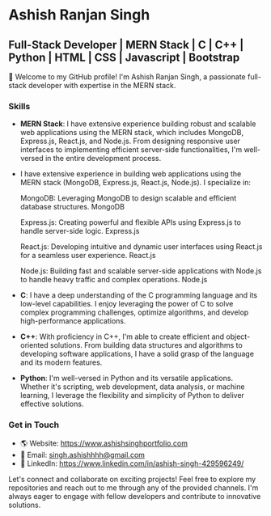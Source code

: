 # Ashish Ranjan Singh

## Full-Stack Developer | MERN Stack | C | C++ | Python | HTML | CSS | Javascript | Bootstrap

👋 Welcome to my GitHub profile! I'm Ashish Ranjan Singh, a passionate full-stack developer with expertise in the MERN stack.

### Skills

- **MERN Stack**: I have extensive experience building robust and scalable web applications using the MERN stack, which includes MongoDB, Express.js, React.js, and Node.js. From designing responsive user interfaces to implementing efficient server-side functionalities, I'm well-versed in the entire development process.
- I have extensive experience in building web applications using the MERN stack (MongoDB, Express.js, React.js, Node.js). I specialize in:

    MongoDB: Leveraging MongoDB to design scalable and efficient database structures.
    MongoDB

    Express.js: Creating powerful and flexible APIs using Express.js to handle server-side logic.
    Express.js

    React.js: Developing intuitive and dynamic user interfaces using React.js for a seamless user experience.
    React.js

    Node.js: Building fast and scalable server-side applications with Node.js to handle heavy traffic and complex operations.
    Node.js

- **C**: I have a deep understanding of the C programming language and its low-level capabilities. I enjoy leveraging the power of C to solve complex programming challenges, optimize algorithms, and develop high-performance applications.

- **C++**: With proficiency in C++, I'm able to create efficient and object-oriented solutions. From building data structures and algorithms to developing software applications, I have a solid grasp of the language and its modern features.

- **Python**: I'm well-versed in Python and its versatile applications. Whether it's scripting, web development, data analysis, or machine learning, I leverage the flexibility and simplicity of Python to deliver effective solutions.


### Get in Touch

- 🌎 Website: https://www.ashishsinghportfolio.com
- 📧 Email: singh.ashishhhh@gmail.com
- 💼 LinkedIn: https://www.linkedin.com/in/ashish-singh-429596249/

Let's connect and collaborate on exciting projects! Feel free to explore my repositories and reach out to me through any of the provided channels. I'm always eager to engage with fellow developers and contribute to innovative solutions.

